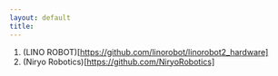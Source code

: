 ```yaml
---
layout: default
title: 
---
```



1. (LINO ROBOT)[https://github.com/linorobot/linorobot2_hardware]
2. (Niryo Robotics)[https://github.com/NiryoRobotics]
